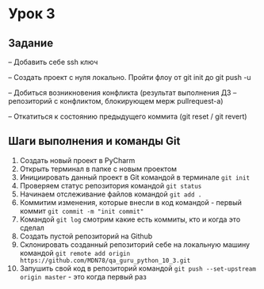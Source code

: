 # Урок 3
## Задание
– Добавить себе ssh ключ

– Создать проект с нуля локально. Пройти флоу от git init до git push -u

– Добиться возникновения конфликта (результат выполнения ДЗ – репозиторий с конфликтом, блокирующем мерж pullrequest-а)

– Откатиться к состоянию предыдущего коммита (git reset / git revert)

## Шаги выполнения и команды Git
1) Создать новый проект в PyCharm
2) Открыть терминал в папке с новым проектом
3) Инициировать данный проект в Git командой в терминале `git init`
4) Проверяем статус репозитория командой `git status`
5) Начинаем отслеживание файлов командой `git add .`
6) Коммитим изменения, которые внесли в код командой - первый коммит `git commit -m "init commit"`
7) Командой `git log` смотрим какие есть коммиты, кто и когда это сделал
8) Создать пустой репозиторий на Github
9) Склонировать созданный репозиторий себе на локальную машину командой `git remote add origin https://github.com/MDN78/qa_guru_python_10_3.git`
10) Запушить свой код в репозиторий командой `git push --set-upstream origin master` - это когда первый раз

